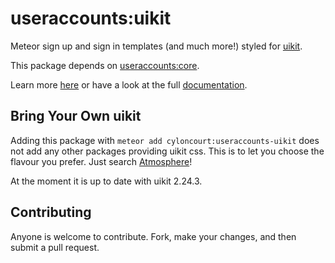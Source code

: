 # useraccounts:uikit

Meteor sign up and sign in templates (and much more!) styled for [uikit](http://http://getuikit.com//).

This package depends on [useraccounts:core](https://atmospherejs.com/useraccounts/core).

Learn more [here](http://useraccounts.meteor.com) or have a look at the full [documentation](https://github.com/meteor-useraccounts/core/blob/master/Guide.md).


## Bring Your Own uikit

Adding this package with `meteor add cyloncourt:useraccounts-uikit` does not add any other packages providing uikit css. This is to let you choose the flavour you prefer. Just search  [Atmosphere](https://atmospherejs.com/?q=uikit)!


At the moment it is up to date with uikit 2.24.3.


## Contributing

Anyone is welcome to contribute. Fork, make your changes, and then submit a pull request.
